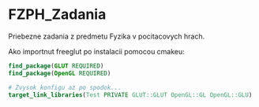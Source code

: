 # FZPH_Zadania
Priebezne zadania z predmetu Fyzika v pocitacovych hrach.

Ako importnut freeglut po instalacii pomocou cmakeu:
```cmake
find_package(GLUT REQUIRED)
find_package(OpenGL REQUIRED)

# Zvysok konfigu az po spodok...
target_link_libraries(Test PRIVATE GLUT::GLUT OpenGL::GL OpenGL::GLU)
```
